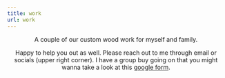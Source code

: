 ```yaml
---
title: work
url: work
---
```


<div align="center">
	<p>
        A couple of our custom wood work for myself and family. 
	</p>
	<p>
		Happy to help you out as well. Please reach out to me through email or socials (upper right corner).
		I have a group buy going on that you might wanna take a look at this <a href="https://forms.gle/Szg4JWNevFUxxCFx7">google form</a>.
	</p>
</div>
